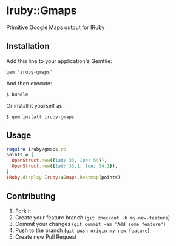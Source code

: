 # Iruby::Gmaps

Primitive Google Maps output for IRuby

## Installation

Add this line to your application's Gemfile:

    gem 'iruby-gmaps'

And then execute:

    $ bundle

Or install it yourself as:

    $ gem install iruby-gmaps

## Usage

```ruby
require iruby/gmaps.rb
points = [
  OpenStruct.new({lat: 33, lon: 54}),
  OpenStruct.new({lat: 33.1, lon: 54.1}),
]
IRuby.display Iruby::Gmaps.heatmap(points)

```

## Contributing

1. Fork it
2. Create your feature branch (`git checkout -b my-new-feature`)
3. Commit your changes (`git commit -am 'Add some feature'`)
4. Push to the branch (`git push origin my-new-feature`)
5. Create new Pull Request
